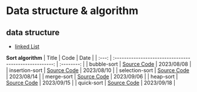 # Data structure & algorithm

## data structure

- [linked List][1code]

**Sort algorithm**
| Title | Code | Date |
| :---: | :----------------------------------------------------: | :--------: |
| bubble-sort | [Source Code][sort1code] | 2023/08/08 |
| insertion-sort | [Source Code][sort2code] | 2023/08/10 |
| selection-sort | [Source Code][sort3code] | 2023/08/14 |
| merge-sort | [Source Code][sort4code] | 2023/09/06 |
| heap-sort | [Source Code][sort5code] | 2023/09/15 |
| quick-sort | [Source Code][sort6code] | 2023/09/18 |

<!-- URL Below -->

[1code]: ./data-structure/LinkedList.js
[sort1code]: ./data-structure/sort/bubble-sort.js
[sort2code]: ./data-structure/sort/insertion-sort.js
[sort3code]: ./data-structure/sort/selection-sort.js
[sort4code]: ./data-structure/sort/merge-sort.js
[sort5code]: ./data-structure/sort/heap-sort.js
[sort6code]: ./data-structure/sort/quick-sort.js

